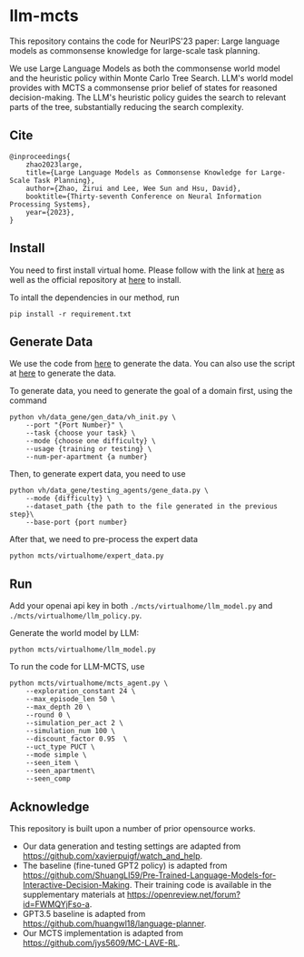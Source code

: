 # llm-mcts

This repository contains the code for NeurIPS'23 paper: Large language models as commonsense knowledge for large-scale task planning. 

We use Large Language Models as both the commonsense world model and the heuristic policy within Monte Carlo Tree Search. LLM's world model provides with MCTS a commonsense prior belief of states for reasoned decision-making. The LLM's heuristic policy guides the search to relevant parts of the tree, substantially reducing the search complexity.

## Cite

```
@inproceedings{
    zhao2023large,
    title={Large Language Models as Commonsense Knowledge for Large-Scale Task Planning},
    author={Zhao, Zirui and Lee, Wee Sun and Hsu, David},
    booktitle={Thirty-seventh Conference on Neural Information Processing Systems},
    year={2023},
}
```

## Install

You need to first install virtual home. Please follow with the link at [here](./vh/vh_sim/README_Download.md) as well as the official repository at [here](https://github.com/xavierpuigf/virtualhome) to install.

To intall the dependencies in our method, run
```
pip install -r requirement.txt
```

## Generate Data

We use the code from [here](https://github.com/xavierpuigf/watch_and_help) to generate the data. You can also use the script at [here](./scripts/gene_data.sh) to generate the data. 

To generate data, you need to generate the goal of a domain first, using the command
```
python vh/data_gene/gen_data/vh_init.py \
    --port "{Port Number}" \
    --task {choose your task} \
    --mode {choose one difficulty} \
    --usage {training or testing} \
    --num-per-apartment {a number} 
```

Then, to generate expert data, you need to use
```
python vh/data_gene/testing_agents/gene_data.py \
    --mode {difficulty} \
    --dataset_path {the path to the file generated in the previous step}\
    --base-port {port number}
```

After that, we need to pre-process the expert data
```
python mcts/virtualhome/expert_data.py
```

## Run

Add your openai api key in both `./mcts/virtualhome/llm_model.py` and `./mcts/virtualhome/llm_policy.py`. 

Generate the world model by LLM:
```
python mcts/virtualhome/llm_model.py
```

To run the code for LLM-MCTS, use
```
python mcts/virtualhome/mcts_agent.py \
    --exploration_constant 24 \
    --max_episode_len 50 \
    --max_depth 20 \
    --round 0 \
    --simulation_per_act 2 \
    --simulation_num 100 \
    --discount_factor 0.95  \
    --uct_type PUCT \
    --mode simple \
    --seen_item \
    --seen_apartment\
    --seen_comp
```

## Acknowledge

This repository is built upon a number of prior opensource works. 
* Our data generation and testing settings are adapted from https://github.com/xavierpuigf/watch_and_help. 
* The baseline (fine-tuned GPT2 policy) is adapted from https://github.com/ShuangLI59/Pre-Trained-Language-Models-for-Interactive-Decision-Making. Their training code is available in the supplementary materials at https://openreview.net/forum?id=FWMQYjFso-a. 
* GPT3.5 baseline is adapted from https://github.com/huangwl18/language-planner. 
* Our MCTS implementation is adapted from https://github.com/jys5609/MC-LAVE-RL. 
